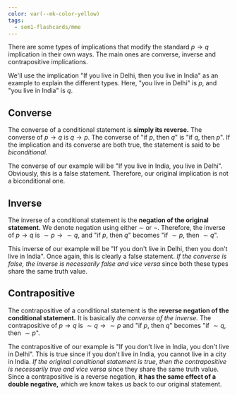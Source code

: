 ```yaml
---
color: var(--mk-color-yellow)
tags:
  - sem1-flashcards/mme
---
```

There are some types of implications that modify the standard $p\to q$ implication in their own ways. The main ones are converse, inverse and contrapositive implications. 

We'll use the implication "If you live in Delhi, then you live in India" as an example to explain the different types. Here, "you live in Delhi" is $p$, and "you live in India" is $q$.

## Converse
The converse of a conditional statement is **simply its reverse.** The converse of $p\to q$ is $q\to p$. The converse of "if $p$, then $q$" is "if $q$, then $p$". If the implication and its converse are both true, the statement is said to be *biconditional.*

The converse of our example will be "If you live in India, you live in Delhi". Obviously, this is a false statement. Therefore, our original implication is not a biconditional one.

## Inverse
The inverse of a conditional statement is the **negation of the original statement.** We denote negation using either $\sim$ or $\neg$. Therefore, the inverse of $p\to q$ is $\sim p\to \sim q$, and "if $p$, then $q$" becomes "if $\sim p$, then $\sim q$".

This inverse of our example will be "If you don't live in Delhi, then you don't live in India". Once again, this is clearly a false statement. *If the converse is false, the inverse is necessarily false and vice versa* since both these types share the same truth value.

## Contrapositive
The contrapositive of a conditional statement is the **reverse negation of the conditional statement.** It is basically *the converse of the inverse.* The contrapositive of $p\to q$ is $\sim q \to \sim p$ and "if $p$, then $q$" becomes "if $\sim q$, then $\sim p$".

The contrapositive of our example is "If you don't live in India, you don't live in Delhi". This is true since if you don't live in India, you cannot live in a city in India. *If the original conditional statement is true, then the contrapositive is necessarily true and vice versa* since they share the same truth value. Since a contrapositive is a reverse negation, **it has the same effect of a double negative,** which we know takes us back to our original statement.

